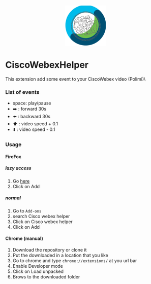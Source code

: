 <p align="center">
  <img src="./images/logo128.png" />
</p>

# CiscoWebexHelper

This extension add some event to your CiscoWebex video (Polimi)\

### List of events

* space: play/pause
* ➡️ : forward 30s
* ⬅️ : backward 30s
* ⬆️ : video speed + 0.1
* ⬇️ : video speed - 0.1

### Usage

#### FireFox

##### lazy access
1. Go [here](https://addons.mozilla.org/en-US/firefox/addon/cisco-webex-helper/?utm_source=addons.mozilla.org&utm_medium=referral&utm_content=search)
2. Click on Add

##### normal
1. Go to `Add-ons`
2. search Cisco webex helper
3. Click on Cisco webex helper
4. Click on Add

#### Chrome (manual)
1. Download the repository or clone it
2. Put the downloaded in a location that you like
3. Go to chrome and type `chrome://extensions/` at you url bar
4. Enable Developer mode
5. Click on Load unpacked
6. Brows to the downloaded folder

